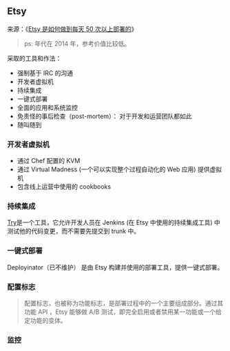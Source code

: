 ## Etsy

来源：《[Etsy 是如何做到每天 50 次以上部署的](https://www.infoq.cn/article/2014/04/etsy-deploy-50-times-a-day)》

> ps: 年代在 2014 年，参考价值比较低。

采取的工具和作法：

- 强制基于 IRC 的沟通
- 开发者虚拟机
- 持续集成
- 一键式部署
- 全面的应用和系统监控
- 免责怪的事后检查（post-mortem）： 对于开发和运营团队都如此
- 随叫随到

### 开发者虚拟机

- 通过 Chef 配置的 KVM
- 通过 Virtual Madness (一个可以实现整个过程自动化的 Web 应用) 提供虚拟机
- 包含线上运营中使用的 cookbooks

### 持续集成

[Try](https://github.com/etsy/TryLib)是一个工具，它允许开发人员在 Jenkins (在 Etsy 中使用的持续集成工具) 中测试他的代码变更，而不需要先提交到 trunk 中。

### 一键式部署

Deployinator（已不维护） 是由 Etsy 构建并使用的部署工具，提供一键式部署。

### 配置标志

> 配置标志，也被称为功能标志，是部署过程中的一个主要组成部分。通过其功能 API ，Etsy 能够做 A/B 测试，即完全启用或者禁用某一功能或一个给定功能的变体。

### 监控
